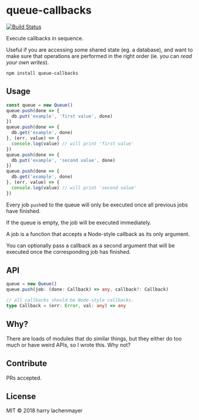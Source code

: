 # queue-callbacks

[![Build Status](https://travis-ci.com/lachenmayer/queue-callbacks.svg?branch=master)](https://travis-ci.com/lachenmayer/queue-callbacks)

Execute callbacks in sequence.

Useful if you are accessing some shared state (eg. a database), and want to make sure
that operations are performed in the right order (ie. you can _read your own writes_).

```
npm install queue-callbacks
```

## Usage

```js
const queue = new Queue()
queue.push(done => {
  db.put('example', 'first value', done)
})
queue.push(done => {
  db.get('example', done)
}, (err, value) => {
  console.log(value) // will print 'first value'
})
queue.push(done => {
  db.put('example', 'second value', done)
})
queue.push(done => {
  db.get('example', done)
}, (err, value) => {
  console.log(value) // will print 'second value'
})
```

Every job `push`ed to the queue will only be executed once all previous jobs
have finished.

If the queue is empty, the job will be executed immediately.

A job is a function that accepts a Node-style callback as its only argument.

You can optionally pass a callback as a second argument that will be executed
once the corresponding job has finished.

## API

```typescript
queue = new Queue()
queue.push(job: (done: Callback) => any, callback?: Callback)

// all callbacks should be Node-style callbacks.
type Callback = (err: Error, val: any) => any
```

## Why?

There are loads of modules that do similar things, but they either do too much
or have weird APIs, so I wrote this. Why not?

## Contribute

PRs accepted.

## License

MIT © 2018 harry lachenmayer
